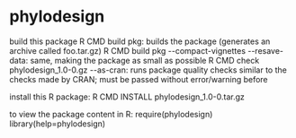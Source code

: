 phylodesign
===========

build this package
R CMD build pkg: builds the package (generates an archive called foo.tar.gz)
R CMD build pkg --compact-vignettes --resave-data: same, making the package as small as possible
R CMD check phylodesign_1.0-0.gz --as-cran: runs package quality checks similar to the checks made by CRAN; must be passed without error/warning before 


install this R package:
R CMD INSTALL phylodesign_1.0-0.tar.gz

to view the package content in R:
require(phylodesign)
library(help=phylodesign)